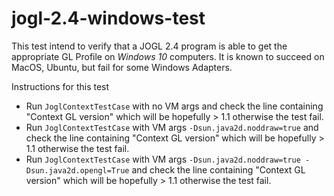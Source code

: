 # jogl-2.4-windows-test

This test intend to verify that a JOGL 2.4 program is able to get the appropriate GL Profile on *Windows 10* computers. It is known to succeed on MacOS, Ubuntu, but fail for some Windows Adapters.

Instructions for this test
* Run `JoglContextTestCase` with no VM args and check the line containing "Context GL version" which will be hopefully > 1.1 otherwise the test fail.
* Run `JoglContextTestCase` with VM args `-Dsun.java2d.noddraw=true` and check the line containing "Context GL version" which will be hopefully > 1.1 otherwise the test fail.
* Run `JoglContextTestCase` with VM args `-Dsun.java2d.noddraw=true -Dsun.java2d.opengl=True` and check the line containing "Context GL version" which will be hopefully > 1.1 otherwise the test fail.


